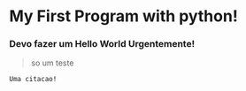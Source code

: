 # My First Program with python!
### Devo fazer um Hello World Urgentemente!
> so um teste
```
Uma citacao!
```
